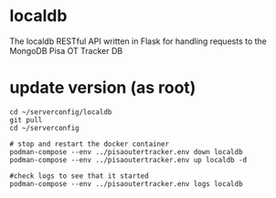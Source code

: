 # localdb

The localdb RESTful API written in Flask for handling requests to the MongoDB Pisa OT Tracker DB


# update version (as root)

```
cd ~/serverconfig/localdb
git pull
cd ~/serverconfig

# stop and restart the docker container
podman-compose --env ../pisaoutertracker.env down localdb 
podman-compose --env ../pisaoutertracker.env up localdb -d

#check logs to see that it started
podman-compose --env ../pisaoutertracker.env logs localdb
```

